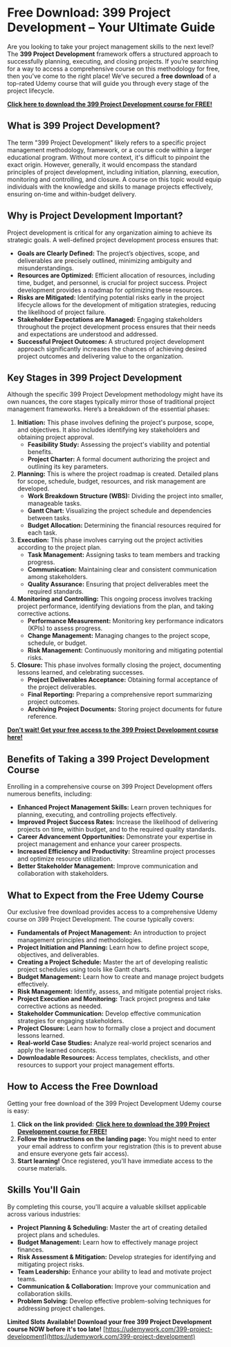 # Free Download: 399 Project Development – Your Ultimate Guide

Are you looking to take your project management skills to the next level? The **399 Project Development** framework offers a structured approach to successfully planning, executing, and closing projects. If you’re searching for a way to access a comprehensive course on this methodology for free, then you've come to the right place! We’ve secured a **free download** of a top-rated Udemy course that will guide you through every stage of the project lifecycle.

[**Click here to download the 399 Project Development course for FREE!**](https://udemywork.com/399-project-development)

## What is 399 Project Development?

The term "399 Project Development" likely refers to a specific project management methodology, framework, or a course code within a larger educational program. Without more context, it's difficult to pinpoint the exact origin. However, generally, it would encompass the standard principles of project development, including initiation, planning, execution, monitoring and controlling, and closure. A course on this topic would equip individuals with the knowledge and skills to manage projects effectively, ensuring on-time and within-budget delivery.

## Why is Project Development Important?

Project development is critical for any organization aiming to achieve its strategic goals. A well-defined project development process ensures that:

*   **Goals are Clearly Defined:** The project’s objectives, scope, and deliverables are precisely outlined, minimizing ambiguity and misunderstandings.
*   **Resources are Optimized:** Efficient allocation of resources, including time, budget, and personnel, is crucial for project success. Project development provides a roadmap for optimizing these resources.
*   **Risks are Mitigated:** Identifying potential risks early in the project lifecycle allows for the development of mitigation strategies, reducing the likelihood of project failure.
*   **Stakeholder Expectations are Managed:** Engaging stakeholders throughout the project development process ensures that their needs and expectations are understood and addressed.
*   **Successful Project Outcomes:** A structured project development approach significantly increases the chances of achieving desired project outcomes and delivering value to the organization.

## Key Stages in 399 Project Development

Although the specific 399 Project Development methodology might have its own nuances, the core stages typically mirror those of traditional project management frameworks. Here’s a breakdown of the essential phases:

1.  **Initiation:** This phase involves defining the project's purpose, scope, and objectives. It also includes identifying key stakeholders and obtaining project approval.
    *   **Feasibility Study:** Assessing the project's viability and potential benefits.
    *   **Project Charter:** A formal document authorizing the project and outlining its key parameters.
2.  **Planning:** This is where the project roadmap is created. Detailed plans for scope, schedule, budget, resources, and risk management are developed.
    *   **Work Breakdown Structure (WBS):** Dividing the project into smaller, manageable tasks.
    *   **Gantt Chart:** Visualizing the project schedule and dependencies between tasks.
    *   **Budget Allocation:** Determining the financial resources required for each task.
3.  **Execution:** This phase involves carrying out the project activities according to the project plan.
    *   **Task Management:** Assigning tasks to team members and tracking progress.
    *   **Communication:** Maintaining clear and consistent communication among stakeholders.
    *   **Quality Assurance:** Ensuring that project deliverables meet the required standards.
4.  **Monitoring and Controlling:** This ongoing process involves tracking project performance, identifying deviations from the plan, and taking corrective actions.
    *   **Performance Measurement:** Monitoring key performance indicators (KPIs) to assess progress.
    *   **Change Management:** Managing changes to the project scope, schedule, or budget.
    *   **Risk Management:** Continuously monitoring and mitigating potential risks.
5.  **Closure:** This phase involves formally closing the project, documenting lessons learned, and celebrating successes.
    *   **Project Deliverables Acceptance:** Obtaining formal acceptance of the project deliverables.
    *   **Final Reporting:** Preparing a comprehensive report summarizing project outcomes.
    *   **Archiving Project Documents:** Storing project documents for future reference.

[**Don't wait! Get your free access to the 399 Project Development course here!**](https://udemywork.com/399-project-development)

## Benefits of Taking a 399 Project Development Course

Enrolling in a comprehensive course on 399 Project Development offers numerous benefits, including:

*   **Enhanced Project Management Skills:** Learn proven techniques for planning, executing, and controlling projects effectively.
*   **Improved Project Success Rates:** Increase the likelihood of delivering projects on time, within budget, and to the required quality standards.
*   **Career Advancement Opportunities:** Demonstrate your expertise in project management and enhance your career prospects.
*   **Increased Efficiency and Productivity:** Streamline project processes and optimize resource utilization.
*   **Better Stakeholder Management:** Improve communication and collaboration with stakeholders.

## What to Expect from the Free Udemy Course

Our exclusive free download provides access to a comprehensive Udemy course on 399 Project Development. The course typically covers:

*   **Fundamentals of Project Management:** An introduction to project management principles and methodologies.
*   **Project Initiation and Planning:** Learn how to define project scope, objectives, and deliverables.
*   **Creating a Project Schedule:** Master the art of developing realistic project schedules using tools like Gantt charts.
*   **Budget Management:** Learn how to create and manage project budgets effectively.
*   **Risk Management:** Identify, assess, and mitigate potential project risks.
*   **Project Execution and Monitoring:** Track project progress and take corrective actions as needed.
*   **Stakeholder Communication:** Develop effective communication strategies for engaging stakeholders.
*   **Project Closure:** Learn how to formally close a project and document lessons learned.
*   **Real-world Case Studies:** Analyze real-world project scenarios and apply the learned concepts.
*   **Downloadable Resources:** Access templates, checklists, and other resources to support your project management efforts.

## How to Access the Free Download

Getting your free download of the 399 Project Development Udemy course is easy:

1.  **Click on the link provided:**  [**Click here to download the 399 Project Development course for FREE!**](https://udemywork.com/399-project-development)
2.  **Follow the instructions on the landing page:** You might need to enter your email address to confirm your registration (this is to prevent abuse and ensure everyone gets fair access).
3.  **Start learning!** Once registered, you'll have immediate access to the course materials.

## Skills You'll Gain

By completing this course, you'll acquire a valuable skillset applicable across various industries:

*   **Project Planning & Scheduling:** Master the art of creating detailed project plans and schedules.
*   **Budget Management:** Learn how to effectively manage project finances.
*   **Risk Assessment & Mitigation:** Develop strategies for identifying and mitigating project risks.
*   **Team Leadership:** Enhance your ability to lead and motivate project teams.
*   **Communication & Collaboration:** Improve your communication and collaboration skills.
*   **Problem Solving:** Develop effective problem-solving techniques for addressing project challenges.

**Limited Slots Available! Download your free 399 Project Development course NOW before it's too late!** [https://udemywork.com/399-project-development](https://udemywork.com/399-project-development)
